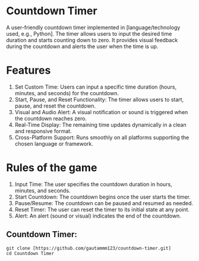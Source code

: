 # Countdown Timer

A user-friendly countdown timer implemented in [language/technology used, e.g., Python]. The timer allows users to input the desired time duration and starts counting down to zero. It provides visual feedback during the countdown and alerts the user when the time is up.

# Features 

1. Set Custom Time: Users can input a specific time duration (hours, minutes, and seconds) for the countdown.
2. Start, Pause, and Reset Functionality: The timer allows users to start, pause, and reset the countdown.
3. Visual and Audio Alert: A visual notification or sound is triggered when the countdown reaches zero.
4. Real-Time Display: The remaining time updates dynamically in a clean and responsive format.
5. Cross-Platform Support: Runs smoothly on all platforms supporting the chosen language or framework.

# Rules of the game 

1. Input Time: The user specifies the countdown duration in hours, minutes, and seconds.
2. Start Countdown: The countdown begins once the user starts the timer.
3. Pause/Resume: The countdown can be paused and resumed as needed.
4. Reset Timer: The user can reset the timer to its initial state at any point.
5. Alert: An alert (sound or visual) indicates the end of the countdown.

## Countdown Timer:

```
git clone [https://github.com/gautammm123/countdown-timer.git]
cd Countdown Timer

```
